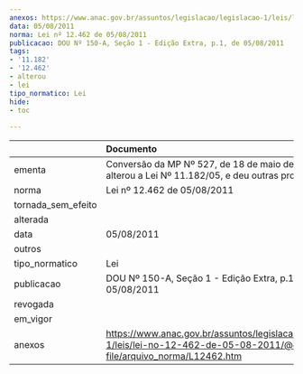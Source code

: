 ```yaml
---
anexos: https://www.anac.gov.br/assuntos/legislacao/legislacao-1/leis/lei-no-12-462-de-05-08-2011/@@display-file/arquivo_norma/L12462.htm
data: 05/08/2011
norma: Lei nº 12.462 de 05/08/2011
publicacao: DOU Nº 150-A, Seção 1 - Edição Extra, p.1, de 05/08/2011
tags:
- '11.182'
- '12.462'
- alterou
- lei
tipo_normatico: Lei
hide: 
- toc 
 
---
```


|                    | Documento                                                                                                                         |
|:-------------------|:----------------------------------------------------------------------------------------------------------------------------------|
| ementa             | Conversão da MP Nº 527, de 18 de maio de 2011, que alterou a Lei Nº 11.182/05, e deu outras providências.                         |
| norma              | Lei nº 12.462 de 05/08/2011                                                                                                       |
| tornada_sem_efeito |                                                                                                                                   |
| alterada           |                                                                                                                                   |
| data               | 05/08/2011                                                                                                                        |
| outros             |                                                                                                                                   |
| tipo_normatico     | Lei                                                                                                                               |
| publicacao         | DOU Nº 150-A, Seção 1 - Edição Extra, p.1, de 05/08/2011                                                                          |
| revogada           |                                                                                                                                   |
| em_vigor           |                                                                                                                                   |
| anexos             | https://www.anac.gov.br/assuntos/legislacao/legislacao-1/leis/lei-no-12-462-de-05-08-2011/@@display-file/arquivo_norma/L12462.htm |